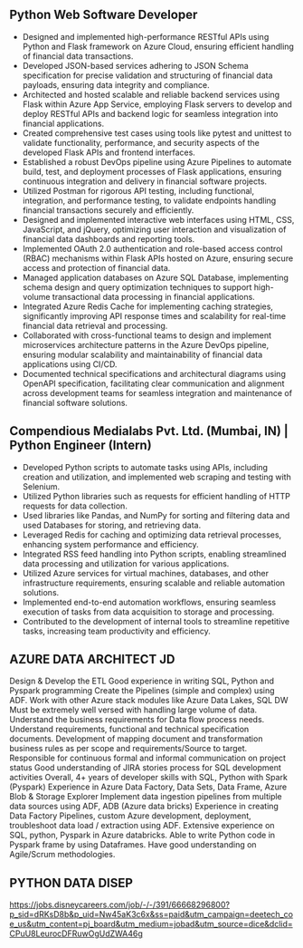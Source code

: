 ## Python Web Software Developer
- Designed and implemented high-performance RESTful APIs using Python and Flask framework on Azure Cloud, ensuring efficient handling of financial data transactions.
- Developed JSON-based services adhering to JSON Schema specification for precise validation and structuring of financial data payloads, ensuring data integrity and compliance.
- Architected and hosted scalable and reliable backend services using Flask within Azure App Service, employing Flask servers to develop and deploy RESTful APIs and backend logic for seamless integration into financial applications.
- Created comprehensive test cases using tools like pytest and unittest to validate functionality, performance, and security aspects of the developed Flask APIs and frontend interfaces.
- Established a robust DevOps pipeline using Azure Pipelines to automate build, test, and deployment processes of Flask applications, ensuring continuous integration and delivery in financial software projects.
- Utilized Postman for rigorous API testing, including functional, integration, and performance testing, to validate endpoints handling financial transactions securely and efficiently.
- Designed and implemented interactive web interfaces using HTML, CSS, JavaScript, and jQuery, optimizing user interaction and visualization of financial data dashboards and reporting tools.
- Implemented OAuth 2.0 authentication and role-based access control (RBAC) mechanisms within Flask APIs hosted on Azure, ensuring secure access and protection of financial data.
- Managed application databases on Azure SQL Database, implementing schema design and query optimization techniques to support high-volume transactional data processing in financial applications.
- Integrated Azure Redis Cache for implementing caching strategies, significantly improving API response times and scalability for real-time financial data retrieval and processing.
- Collaborated with cross-functional teams to design and implement microservices architecture patterns in the Azure DevOps pipeline, ensuring modular scalability and maintainability of financial data applications using CI/CD.
- Documented technical specifications and architectural diagrams using OpenAPI specification, facilitating clear communication and alignment across development teams for seamless integration and maintenance of financial software solutions.


## Compendious Medialabs Pvt. Ltd. (Mumbai, IN) | Python Engineer (Intern)
- Developed Python scripts to automate tasks using APIs, including creation and utilization, and implemented web scraping and testing with Selenium.
- Utilized Python libraries such as requests for efficient handling of HTTP requests for data collection.
- Used libraries like Pandas, and NumPy for sorting and filtering data and used Databases for storing, and retrieving data.
- Leveraged Redis for caching and optimizing data retrieval processes, enhancing system performance and efficiency.
- Integrated RSS feed handling into Python scripts, enabling streamlined data processing and utilization for various applications.
- Utilized Azure services for virtual machines, databases, and other infrastructure requirements, ensuring scalable and reliable automation solutions.
- Implemented end-to-end automation workflows, ensuring seamless execution of tasks from data acquisition to storage and processing.
- Contributed to the development of internal tools to streamline repetitive tasks, increasing team productivity and efficiency.



## AZURE DATA ARCHITECT JD
Design & Develop the ETL
Good experience in writing SQL, Python and Pyspark programming
Create the Pipelines (simple and complex) using ADF.
Work with other Azure stack modules like Azure Data Lakes, SQL DW
Must be extremely well versed with handling large volume of data.
Understand the business requirements for Data flow process needs.
Understand requirements, functional and technical specification documents.
Development of mapping document and transformation business rules as per scope and requirements/Source to target.
Responsible for continuous formal and informal communication on project status
Good understanding of JIRA stories process for SQL development activities
Overall, 4+ years of developer skills with SQL, Python with Spark (Pyspark)
Experience in Azure Data Factory, Data Sets, Data Frame, Azure Blob & Storage Explorer
Implement data ingestion pipelines from multiple data sources using ADF, ADB (Azure data bricks)
Experience in creating Data Factory Pipelines, custom Azure development, deployment, troubleshoot data load / extraction using ADF.
Extensive experience on SQL, python, Pyspark in Azure databricks.
Able to write Python code in Pyspark frame by using Dataframes.
Have good understanding on Agile/Scrum methodologies.


## PYTHON DATA DISEP
https://jobs.disneycareers.com/job/-/-/391/66668296800?p_sid=dRKsD8b&p_uid=Nw45aK3c6x&ss=paid&utm_campaign=deetech_coe_us&utm_content=pj_board&utm_medium=jobad&utm_source=dice&dclid=CPuU8LeurocDFRuwOgUdZWA46g